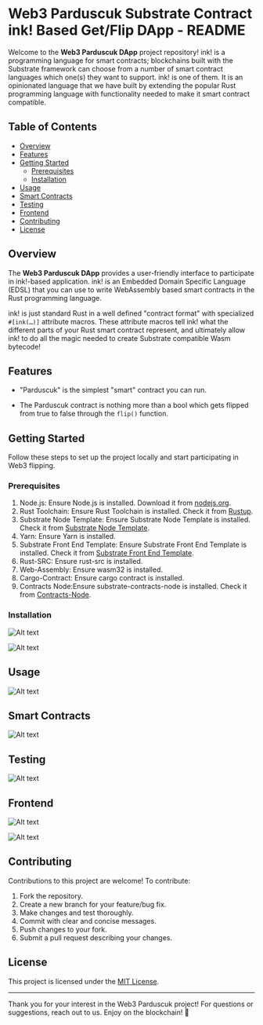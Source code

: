 # Web3 Parduscuk Substrate Contract ink! Based Get/Flip DApp - README

Welcome to the **Web3 Parduscuk DApp** project repository! ink! is a programming language for smart contracts; blockchains built with the Substrate framework can choose from a number of smart contract languages which one(s) they want to support. ink! is one of them. It is an opinionated language that we have built by extending the popular Rust programming language with functionality needed to make it smart contract compatible.

## Table of Contents

- [Overview](#overview)
- [Features](#features)
- [Getting Started](#getting-started)
  - [Prerequisites](#prerequisites)
  - [Installation](#installation)
- [Usage](#usage)
- [Smart Contracts](#smart-contracts)
- [Testing](#testing)
- [Frontend](#frontend)
- [Contributing](#contributing)
- [License](#license)

## Overview

The **Web3 Parduscuk DApp** provides a user-friendly interface to participate in ink!-based application. ink! is an Embedded Domain Specific Language (EDSL) that you can use to write WebAssembly based smart contracts in the Rust programming language.

ink! is just standard Rust in a well defined "contract format" with specialized `#[ink(…)]` attribute macros. These attribute macros tell ink! what the different parts of your Rust smart contract represent, and ultimately allow ink! to do all the magic needed to create Substrate compatible Wasm bytecode!

## Features

- "Parduscuk" is the simplest "smart" contract you can run.

- The Parduscuk contract is nothing more than a bool which gets flipped from true to false through the `flip()` function.

## Getting Started

Follow these steps to set up the project locally and start participating in Web3 flipping.

### Prerequisites

1. Node.js: Ensure Node.js is installed. Download it from [nodejs.org](https://nodejs.org/).
2. Rust Toolchain: Ensure Rust Toolchain is installed. Check it from [Rustup](https://sh.rustup.rs).
3. Substrate Node Template: Ensure Substrate Node Template is installed. Check it from [Substrate Node Template](https://github.com/substrate-developer-hub/substrate-node-template).
4. Yarn: Ensure Yarn is installed.
5. Substrate Front End Template: Ensure Substrate Front End Template is installed. Check it from [Substrate Front End Template](https://github.com/substrate-developer-hub/substrate-front-end-template).
6. Rust-SRC: Ensure rust-src is installed.
7. Web-Assembly: Ensure wasm32 is installed.
8. Cargo-Contract: Ensure cargo contract is installed.
9. Contracts Node:Ensure substrate-contracts-node is installed. Check it from [Contracts-Node](https://github.com/paritytech/substrate-contracts-node.git).

### Installation

![Alt text](Goruntu_105_1.png)

![Alt text](Goruntu_107_1.png)

## Usage

![Alt text](Goruntu_112.png)

## Smart Contracts

![Alt text](Goruntu_115.png)

## Testing

![Alt text](Goruntu_119-1.png)

## Frontend

![Alt text](Goruntu_116.png)

![Alt text](Goruntu_117.png)

## Contributing

Contributions to this project are welcome! To contribute:

1. Fork the repository.
2. Create a new branch for your feature/bug fix.
3. Make changes and test thoroughly.
4. Commit with clear and concise messages.
5. Push changes to your fork.
6. Submit a pull request describing your changes.

## License

This project is licensed under the [MIT License](LICENSE).

---

Thank you for your interest in the Web3 Parduscuk project! For questions or suggestions, reach out to us.
Enjoy on the blockchain! 🚀
